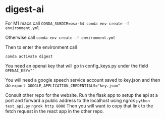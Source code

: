 # digest-ai

For M1 macs call 
`CONDA_SUBDIR=osx-64 conda env create -f environment.yml`

Otherwise call
`conda env create -f environment.yml`

Then to enter the environment call

`conda activate digest`

You need an openai key that will go in config_keys.py under the field `OPENAI_KEY=""`

You will need a google speech service account saved to key.json and then do
`export GOOGLE_APPLICATION_CREDENTIALS="key.json"`

Consult other repo for the website.
Run the flask app to setup the api at a port and forward a public address to the localhost using ngrok
`python test_api.py`
`ngrok http 8000`
Then you will want to copy that link to the fetch request in the react app in the other repo.
